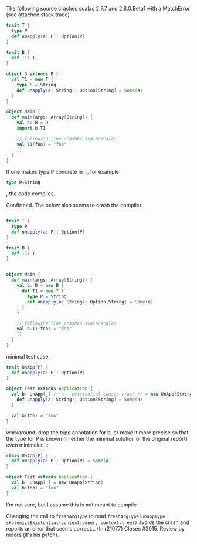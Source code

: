The following source crashes scalac 2.7.7 and 2.8.0.Beta1 with a MatchError (see attached stack trace)

```scala
trait T {
  type P
  def unapply(a: P): Option[P]
}

trait B {
  def T1: T
}

object D extends B {
  val T1 = new T {
    type P = String
    def unapply(a: String): Option[String] = Some(a)
  }
}

object Main {
  def main(args: Array[String]) {
    val b: B = D
    import b.T1

    // following line crashes scala/scalac
    val T1(foo) = "foo"
    ()
  }
}
```

If one makes type P concrete in T, for example 
```scala
type P=String
```
, the code compiles.

Confirmed. The below also seems to crash the compiler.

```scala

trait T {
  type P
  def unapply(a: P): Option[P]
}

trait B {
  def T1: T
}


object Main {
  def main(args: Array[String]) {
    val b: B = new B {
      def T1 = new T {
        type P = String
        def unapply(a: String): Option[String] = Some(a)
      }
    }

    // following line crashes scala/scalac
    val b.T1(foo) = "foo"
    ()
  }
}

```
minimal test case:

```scala
trait UnApp[P] {
  def unapply(a: P): Option[P]
}

object Test extends Application {
  val b: UnApp[_] /* <-- existential causes crash */ = new UnApp[String] {
    def unapply(a: String): Option[String] = Some(a)
  }

  val b(foo) = "foo" 
}
```

workaround: drop the type annotation for b, or make it more precise so that the type for P is known 
(in either the minimal solution or the original report)
even minimaler...:

```scala
class UnApp[P] {
  def unapply(a: P): Option[P] = Some(a)
}

object Test extends Application {
  val b: UnApp[_] = new UnApp[String]
  val b(foo) = "foo" 
}
```

I'm not sure, but I assume this is not meant to compile.

Changing the call to `freshArgType` to read `freshArgType(unappType skolemizeExistential(context.owner, context.tree))`
avoids the crash and reports an error that seems correct...
(In r21077) Closes #3015. Review by moors (it's his patch).
